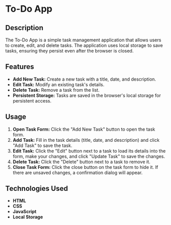 # To-Do App

## Description
The To-Do App is a simple task management application that allows users to create, edit, and delete tasks. The application uses local storage to save tasks, ensuring they persist even after the browser is closed.

## Features
- **Add New Task:** Create a new task with a title, date, and description.
- **Edit Task:** Modify an existing task's details.
- **Delete Task:** Remove a task from the list.
- **Persistent Storage:** Tasks are saved in the browser's local storage for persistent access.

## Usage
1. **Open Task Form:** Click the "Add New Task" button to open the task form.
2. **Add Task:** Fill in the task details (title, date, and description) and click "Add Task" to save the task.
3. **Edit Task:** Click the "Edit" button next to a task to load its details into the form, make your changes, and click "Update Task" to save the changes.
4. **Delete Task:** Click the "Delete" button next to a task to remove it.
5. **Close Task Form:** Click the close button on the task form to hide it. If there are unsaved changes, a confirmation dialog will appear.

## Technologies Used
- **HTML** 
- **CSS** 
- **JavaScript** 
- **Local Storage**
